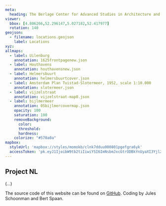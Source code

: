 ```yaml
---
meta:
  heading: The Berlage Center for Advanced Studies in Architecture and Urban Design
viewer:
  bbox: [4.806266,52.296147,5.027182,52.417977]
  rotation: 140
geojson:
  - filename: locations.geojson
    label: Locations
xyz:
allmaps:
  - label: Uilenburg
    annotation: 1625frontpagenew.json
  - label: Houthavens
    annotation: houthavensnew.json
  - label: Helmersbuurt
    annotation: helmersbuurtcover.json
  - label: Amsterdam Plan Tuistad-Slotermeer, 1952, scale 1:10.000
    annotation: slotermeer.json
  - label: vijzelstraat
    annotation: vijzelstraat-map0.json
  - label: bijlmermeer
    annotation: 05bijlmercovermap.json
    opacity: 100
    saturation: 100
    removeBackground:
      color: 
      threshold: 
      hardness: 
    colorize: "#570a0a"
mapbox:
  styleUrl: 'mapbox://styles/momokb/clnk7dduu000801pgefgra6yk'
  accessToken: 'pk.eyJ1IjoibW9tb2tiIiwiYSI6ImNsbmJxcGtrODBkYnUyaXI3Yjl2ODR1NTkifQ.OvugAnw_FwWro66sJ7Rl5A'
---
```

## Project NL

(...)

The source code of this website can be found on [GitHub](https://github.com/theberlage/city-atlas-app). Coding by Jules Schoonman and Bert Spaan.